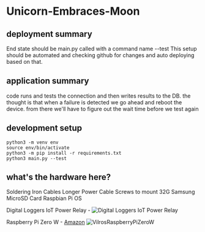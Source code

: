 # Unicorn-Embraces-Moon


## deployment summary

End state should be main.py called with a command name --test
This setup should be automated and checking github for changes and auto deploying based on that.


## application summary

code runs and tests the connection and then writes results to the DB.
the thought is that when a failure is detected we go ahead and reboot the device.
from there we'll have to figure out the wait time before we test again


## development setup

```
python3 -m venv env
source env/bin/activate
python3 -m pip install -r requirements.txt
python3 main.py --test
```


## what's the hardware here?

Soldering Iron
Cables
Longer Power Cable
Screws to mount
32G Samsung MicroSD Card
Raspbian Pi OS

Digital Loggers IoT Power Relay -
![Digital Loggers IoT Power Relay](http://www.digital-loggers.com/iot.jpg)

Raspberry Pi Zero W - 
[Amazon](https://www.amazon.com/Vilros-Raspberry-Kit-Premium-Essential-Accessories/dp/B0748NK116)
![VilrosRaspberryPiZeroW](https://images-na.ssl-images-amazon.com/images/I/91V-bnJcEWL._SL1500_.jpg)


